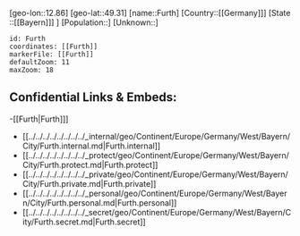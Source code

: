 ﻿---
location: [49.31,12.86]
mapzoom: [7,12] 
mapmarker: city 
type: City
tags:
- geo/City


SpocWebEntityId: 30311
isDeleted: false
confidential: public

---
[geo-lon::12.86]
[geo-lat::49.31]
[name::Furth]
[Country::[[Germany]]]
[State ::[[Bayern]]] ]
[Population::]
[Unknown::]


```leaflet
id: Furth
coordinates: [[Furth]]
markerFile: [[Furth]]
defaultZoom: 11 
maxZoom: 18
```


## Confidential Links & Embeds: 
-[[Furth|Furth]]] 
- [[../../../../../../../../_internal/geo/Continent/Europe/Germany/West/Bayern/City/Furth.internal.md|Furth.internal]] 
- [[../../../../../../../../_protect/geo/Continent/Europe/Germany/West/Bayern/City/Furth.protect.md|Furth.protect]] 
- [[../../../../../../../../_private/geo/Continent/Europe/Germany/West/Bayern/City/Furth.private.md|Furth.private]] 
- [[../../../../../../../../_personal/geo/Continent/Europe/Germany/West/Bayern/City/Furth.personal.md|Furth.personal]] 
- [[../../../../../../../../_secret/geo/Continent/Europe/Germany/West/Bayern/City/Furth.secret.md|Furth.secret]] 
